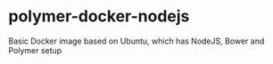 # polymer-docker-nodejs
Basic Docker image based on Ubuntu, which has NodeJS, Bower and Polymer setup
